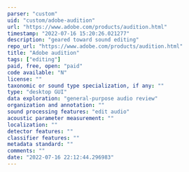 ```yaml
---
parser: "custom"
uid: "custom/adobe-audition"
url: "https://www.adobe.com/products/audition.html"
timestamp: "2022-07-16 15:20:26.021277"
description: "geared toward sound editing"
repo_url: "https://www.adobe.com/products/audition.html"
title: "Adobe audition"
tags: ["editing"]
paid, free, open: "paid"
code available: "N"
license: ""
taxonomic or sound type specialization, if any: ""
type: "desktop GUI"
data exploration: "general-purpose audio review"
organization and annotation: ""
sound processing features: "edit audio"
acoustic parameter measurement: ""
localization: ""
detector features: ""
classifier features: ""
metadata standard: ""
comments: ""
date: "2022-07-16 22:12:44.296983"
---
```

